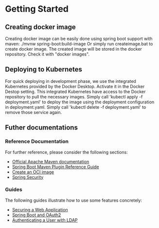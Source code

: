 # Getting Started

## Creating docker image
Creating docker image can be easily done using spring boot support with maven: ./mvnw spring-boot:build-image
Or simply run createimage.bat to create docker image.
The created image will be stored in the docker repository. Check it with "docker images".

## Deploying to Kubernetes
For quick deploying in development phase, we use the integrated Kubernetes provided by the Docker Desktop. Activate it in the Docker Destop setting.
This integrated Kubernetes have access to the Docker repository to pull the necessary images.
Simply call 'kubectl apply -f deployment.yaml' to deploy the image using the deployment configuration in deployment.yaml.
Simply call 'kubectl delete -f deployment.yaml' to remove those service again.

## Futher documentations
### Reference Documentation
For further reference, please consider the following sections:

* [Official Apache Maven documentation](https://maven.apache.org/guides/index.html)
* [Spring Boot Maven Plugin Reference Guide](https://docs.spring.io/spring-boot/docs/2.4.4/maven-plugin/reference/html/)
* [Create an OCI image](https://docs.spring.io/spring-boot/docs/2.4.4/maven-plugin/reference/html/#build-image)
* [Spring Security](https://docs.spring.io/spring-boot/docs/2.4.4/reference/htmlsingle/#boot-features-security)

### Guides
The following guides illustrate how to use some features concretely:

* [Securing a Web Application](https://spring.io/guides/gs/securing-web/)
* [Spring Boot and OAuth2](https://spring.io/guides/tutorials/spring-boot-oauth2/)
* [Authenticating a User with LDAP](https://spring.io/guides/gs/authenticating-ldap/)



